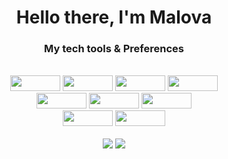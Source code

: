  <div align="center">
  <h1>Hello there, I'm Malova</h1>
  <h3>My tech tools & Preferences</h3>
  <br/>
  <img src='https://img.shields.io/badge/Linux-185886?style=flat&logo=linux'  style = 'width:80px; height: 25px'/>
  <img src='https://img.shields.io/badge/JavaScript-ebd727?style=flat&logo=javascript' style = 'width:80px; height: 25px' />
  <img src='https://img.shields.io/badge/HTML5-ebebeb?style=flat&logo=html5' style = 'width:80px; height: 25px' /> 
  <img src='https://img.shields.io/badge/CSS3-2775eb?style=flat&logo=css3' style = 'width:80px; height: 25px' />
  <br />
  <img src='https://img.shields.io/badge/React-333?style=flat&logo=react' style = 'width:80px; height: 25px' />
  <img src='https://img.shields.io/badge/NodeJs-e0675?style=flat&logo=node.js' style = 'width:80px; height: 25px' />
  <img src='https://img.shields.io/badge/MongoDB-e0675?style=flat&logo=mongodb' style = 'width:80px; height: 25px' />
  <br />
  <img src='https://img.shields.io/badge/Webpack-e0675?style=flat&logo=webpack' style = 'width:80px; height: 25px' />
  <img src='https://img.shields.io/badge/Git-fffada?style=flat&logo=git' style = 'width:80px; height: 25px' />
  <br />
  <br />
  
  <img src ='https://github-readme-stats.vercel.app/api?username=maloPRO&show_icons=true&theme=radical' /> 
  <img src = 'https://streak-stats.demolab.com/?user=maloPRO&theme=dark' />
</div>

<!---
maloPRO/maloPRO is a ✨ special ✨ repository because its `README.md` (this file) appears on your GitHub profile.
You can click the Preview link to take a look at your changes.
--->
